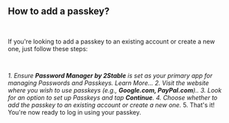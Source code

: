 <!-- 
---
title: Fix me - How to add a passkey?
--- 
-->

## **How to add a passkey?**

<br />

If you're looking to add a passkey to an existing account or create a new one, just follow these steps:

<br />

*1. Ensure **Password Manager by 2Stable** is set as your primary app for managing Passwords and Passkeys. Learn More...*
*2. Visit the website where you wish to use passkeys (e.g., **Google.com, PayPal.com**)..*
*3. Look for an option to set up Passkeys and tap **Continue**.*
*4. Choose whether to add the passkey to an existing account or create a new one.*
5. That's it! You're now ready to log in using your passkey.
